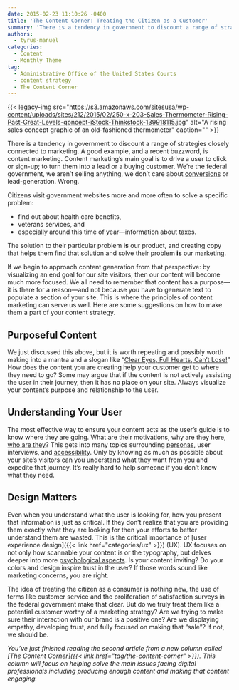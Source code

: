 ```yaml
---
date: 2015-02-23 11:10:26 -0400
title: 'The Content Corner: Treating the Citizen as a Customer'
summary: 'There is a tendency in government to discount a range of strategies closely connected to marketing. A good example, and a recent buzzword, is content marketing. Content marketing&rsquo;s main goal is to drive a user to click or sign-up; to turn them into a lead or a buying customer. We&rsquo;re the federal government, we aren&rsquo;t'
authors:
  - tyrus-manuel
categories:
  - Content
  - Monthly Theme
tag:
  - Administrative Office of the United States Courts
  - content strategy
  - The Content Corner
---
```


{{< legacy-img src="https://s3.amazonaws.com/sitesusa/wp-content/uploads/sites/212/2015/02/250-x-203-Sales-Thermometer-Rising-Past-Great-Levels-qoncept-iStock-Thinkstock-139918115.jpg" alt="A rising sales concept graphic of an old-fashioned thermometer" caption="" >}} 

There is a tendency in government to discount a range of strategies closely connected to marketing. A good example, and a recent buzzword, is content marketing. Content marketing’s main goal is to drive a user to click or sign-up; to turn them into a lead or a buying customer. We’re the federal government, we aren’t selling anything, we don’t care about [conversions](http://www.nngroup.com/articles/conversion-rates/) or lead-generation. Wrong.

Citizens visit government websites more and more often to solve a specific problem:

  * find out about health care benefits,
  * veterans services, and
  * especially around this time of year—information about taxes.

The solution to their particular problem **is** our product, and creating copy that helps them find that solution and solve their problem **is** our marketing.

If we begin to approach content generation from that perspective: by visualizing an end goal for our site visitors, then our content will become much more focused. We all need to remember that content has a purpose—it is there for a reason—and not because you have to generate text to populate a section of your site. This is where the principles of content marketing can serve us well. Here are some suggestions on how to make them a part of your content strategy.

## Purposeful Content

We just discussed this above, but it is worth repeating and possibly worth making into a mantra and a slogan like “[Clear Eyes, Full Hearts, Can’t Lose!](https://www.youtube.com/watch?v=_7TOHrppa_E)” How does the content you are creating help your customer get to where they need to go? Some may argue that if the content is not actively assisting the user in their journey, then it has no place on your site. Always visualize your content’s purpose and relationship to the user.

## Understanding Your User

The most effective way to ensure your content acts as the user’s guide is to know where they are going. What are their motivations, why are they here, [who are they](http://www.copyblogger.com/deep-connections/)? This gets into many topics surrounding [personas](https://www.WHATEVER/2015/01/09/personas-101/ "Personas 101"), user interviews, and [accessibility](https://www.WHATEVER/2014/11/17/user-experience-impossible-the-line-between-accessibility-and-usability/ "User Experience Impossible: The Line Between Accessibility and Usability"). Only by knowing as much as possible about your site’s visitors can you understand what they want from you and expedite that journey. It’s really hard to help someone if you don’t know what they need.

## Design Matters

Even when you understand what the user is looking for, how you present that information is just as critical. If they don’t realize that you are providing them exactly what they are looking for then your efforts to better understand them are wasted. This is the critical importance of [user experience design]({{< link href="categories/ux" >}}) (UX). UX focuses on not only how scannable your content is or the typography, but delves deeper into more [psychological aspects](http://thenextweb.com/dd/2014/10/22/psychology-web-design/). Is your content inviting? Do your colors and design inspire trust in the user? If those words sound like marketing concerns, you are right.

The idea of treating the citizen as a consumer is nothing new, the use of terms like customer service and the proliferation of satisfaction surveys in the federal government make that clear. But do we truly treat them like a potential customer worthy of a marketing strategy? Are we trying to make sure their interaction with our brand is a positive one? Are we displaying empathy, developing trust, and fully focused on making that “sale”? If not, we should be.

_You’ve just finished reading the second article from a new column called [The Content Corner]({{< link href="tag/the-content-corner" >}}). This column will focus on helping solve the main issues facing digital professionals including producing enough content and making that content engaging._